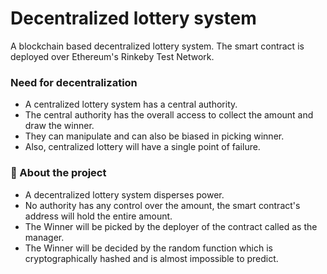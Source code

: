 # Decentralized lottery system
A blockchain based decentralized lottery system. The smart contract is deployed over Ethereum's Rinkeby Test Network.

### Need for decentralization
- A centralized lottery system has a central authority.
- The central authority has the overall access to collect the amount and draw the winner.
- They can manipulate and can also be biased in picking winner.
- Also, centralized lottery will have a single point of failure.

### 📝 About the project
- A decentralized lottery system disperses power.
- No authority has any control over the amount, the smart contract's address will hold the entire amount.
- The Winner will be picked by the deployer of the contract called as the manager.
- The Winner will be decided by the random function which is cryptographically hashed and is almost impossible to predict.